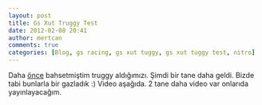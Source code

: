 ```yaml
---
layout: post
title: Gs Xut Truggy Test
date: 2012-02-08 20:41
author: mertcan
comments: true
categories: [Blog, gs racing, gs xut tuggy, gs xut tuggy test, nitro]
---
```

<div style="clear: both; text-align: left;">Daha <a href="http://localhost:81/mew/?p=115" target="_blank">önce</a>&nbsp;bahsetmiştim truggy aldığımızı. Şimdi bir tane daha geldi. Bizde tabi bunlarla bir gazladık :) Video aşağıda. 2 tane daha video var onlarıda yayınlayacağım. &nbsp;&nbsp;</div><div style="clear: both; text-align: left;"><object class codebase="http://download.macromedia.com/pub/shockwave/cabs/flash/swflash.cab#version=6,0,40,0" data-thumbnail-src="http://3.gvt0.com/vi/t-UgKdTcB8c/0.jpg" height="266" width="320"><param name="movie" value="http://www.youtube.com/v/t-UgKdTcB8c&fs=1&source=uds" /> <param name="bgcolor" value="#FFFFFF" /> <embed width="320" height="266"  src="http://www.youtube.com/v/t-UgKdTcB8c&fs=1&source=uds" type="application/x-shockwave-flash"></embed></object></div><br />

